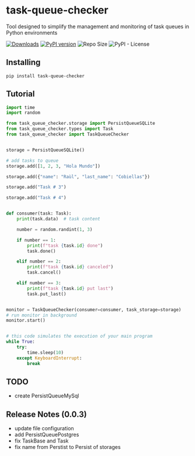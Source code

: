 # task-queue-checker

Tool designed to simplify the management and monitoring of task queues in Python environments

[![Downloads](https://static.pepy.tech/badge/task-queue-checker)](https://pepy.tech/project/task-queue-checker)
[![PyPI version](https://badge.fury.io/py/task-queue-checker.svg)](https://badge.fury.io/py/task-queue-checker)
![Repo Size](https://img.shields.io/github/repo-size/raulodev/task-queue-checker)
![PyPI - License](https://img.shields.io/pypi/l/task-queue-checker)

## Installing

```console
pip install task-queue-checker
```

## Tutorial

```python
import time
import random

from task_queue_checker.storage import PersistQueueSQLite
from task_queue_checker.types import Task
from task_queue_checker import TaskQueueChecker


storage = PersistQueueSQLite()

# add tasks to queue
storage.add([1, 2, 3, "Hola Mundo"])

storage.add({"name": "Raùl", "last_name": "Cobiellas"})

storage.add("Task # 3")

storage.add("Task # 4")


def consumer(task: Task):
    print(task.data)  # task content

    number = random.randint(1, 3)

    if number == 1:
        print(f"task {task.id} done")
        task.done()

    elif number == 2:
        print(f"task {task.id} canceled")
        task.cancel()

    elif number == 3:
        print(f"task {task.id} put last")
        task.put_last()


monitor = TaskQueueChecker(consumer=consumer, task_storage=storage)
# run monitor in background
monitor.start()


# this code simulates the execution of your main program
while True:
    try:
        time.sleep(10)
    except KeyboardInterrupt:
        break

```

## TODO

- create PersistQueueMySql

## Release Notes (0.0.3)

- update file configuration
- add PersistQueuePostgres
- fix TaskBase and Task
- fix name from Perstist to Persist of storages
